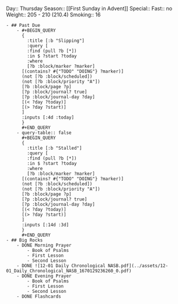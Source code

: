 Day:: Thursday
Season:: [[First Sunday in Advent]]
Special:: 
Fast:: no
Weight:: 205 - 210 (210.4)
Smoking:: 16

	- ## Past Due
		- #+BEGIN_QUERY
		  {
		    :title [:b "Slipping"]
		    :query [
		    :find (pull ?b [*])
		    :in $ ?start ?today
		    :where
		    [?b :block/marker ?marker]
		  [(contains? #{"TODO" "DOING"} ?marker)]
		  (not [?b :block/scheduled])
		  (not [?b :block/priority "A"])
		  [?b :block/page ?p]
		  [?p :block/journal? true]
		  [?p :block/journal-day ?day]
		  [(< ?day ?today)]
		  [(> ?day ?start)]
		  ]
		  :inputs [:4d :today]
		  }
		  #+END_QUERY
		- query-table:: false
		  #+BEGIN_QUERY
		  {
		    :title [:b "Stalled"]
		    :query [
		    :find (pull ?b [*])
		    :in $ ?start ?today
		    :where
		    [?b :block/marker ?marker]
		  [(contains? #{"TODO" "DOING"} ?marker)]
		  (not [?b :block/scheduled])
		  (not [?b :block/priority "A"])
		  [?b :block/page ?p]
		  [?p :block/journal? true]
		  [?p :block/journal-day ?day]
		  [(< ?day ?today)]
		  [(> ?day ?start)]
		  ]
		  :inputs [:14d :3d]
		  }
		  #+END_QUERY
	- ## Big Rocks
		- DONE Morning Prayer
			- Book of Psalms
			- First Lesson
			- Second Lesson
		- DONE ![12-01 Daily Chronological NASB.pdf](../assets/12-01_Daily_Chronological_NASB_1670129236260_0.pdf)
		- DONE Evening Prayer
			- Book of Psalms
			- First Lesson
			- Second Lesson
		- DONE Flashcards